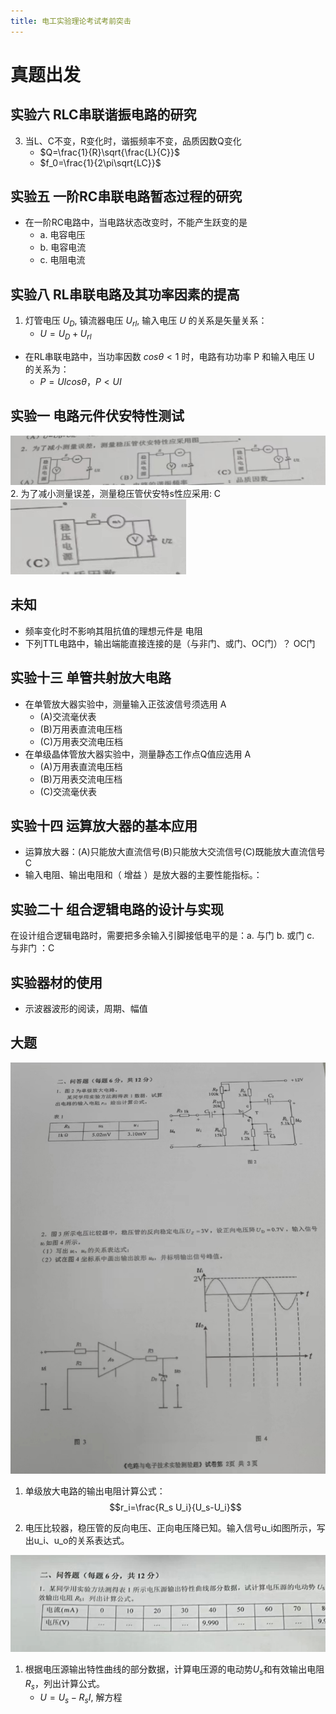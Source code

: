 ```yaml
---
title: 电工实验理论考试考前突击
---
```


# 真题出发
## 实验六 RLC串联谐振电路的研究
3. 当L、C不变，R变化时，谐振频率不变，品质因数Q变化
    - $Q=\frac{1}{R}\sqrt{\frac{L}{C}}$
    - $f_0=\frac{1}{2\pi\sqrt{LC}}$
## 实验五 一阶RC串联电路暂态过程的研究
- 在一阶RC电路中，当电路状态改变时，不能产生跃变的是
    -  a. 电容电压
    -  b. 电容电流
    -  c. 电阻电流
## 实验八 RL串联电路及其功率因素的提高
1. 灯管电压 $U_D$, 镇流器电压 $U_{rl}$, 输入电压 $U$ 的关系是矢量关系：
    - $U=U_D+U_{rl}$
- 在RL串联电路中，当功率因数 $cos \theta<1$ 时，电路有功功率 P 和输入电压 U 的关系为：
    - $P=UIcos\theta$，$P<UI$
## 实验一 电路元件伏安特性测试
![alt text](image-251.png)
2. 为了减小测量误差，测量稳压管伏安特s性应采用: C
![alt text](image-252.png)
## 未知
- 频率变化时不影响其阻抗值的理想元件是 电阻
- 下列TTL电路中，输出端能直接连接的是（与非门、或门、OC门）？ OC门
## 实验十三 单管共射放大电路
- 在单管放大器实验中，测量输入正弦波信号须选用 A
    - (A)交流毫伏表
    - (B)万用表直流电压档
    - (C)万用表交流电压档
- 在单级晶体管放大器实验中，测量静态工作点Q值应选用 A
    - (A)万用表直流电压档
    - (B)万用表交流电压档
    - (C)交流毫伏表
## 实验十四 运算放大器的基本应用
- 运算放大器：(A)只能放大直流信号(B)只能放大交流信号(C)既能放大直流信号 C
- 输入电阻、输出电阻和（ 增益 ）是放大器的主要性能指标。：
## 实验二十 组合逻辑电路的设计与实现
在设计组合逻辑电路时，需要把多余输入引脚接低电平的是：a. 与门 b. 或门 c. 与非门 ：C

## 实验器材的使用
- 示波器波形的阅读，周期、幅值

## 大题
![alt text](image-253.png)

1. 单级放大电路的输出电阻计算公式：$$r_i=\frac{R_s U_i}{U_s-U_i}$$

2. 电压比较器，稳压管的反向电压、正向电压降已知。输入信号u_i如图所示，写出u_i、u_o的关系表达式。

![alt text](image-254.png)
1. 根据电压源输出特性曲线的部分数据，计算电压源的电动势$U_s$和有效输出电阻$R_s$，列出计算公式。
    - $U=U_s-R_sI$, 解方程
